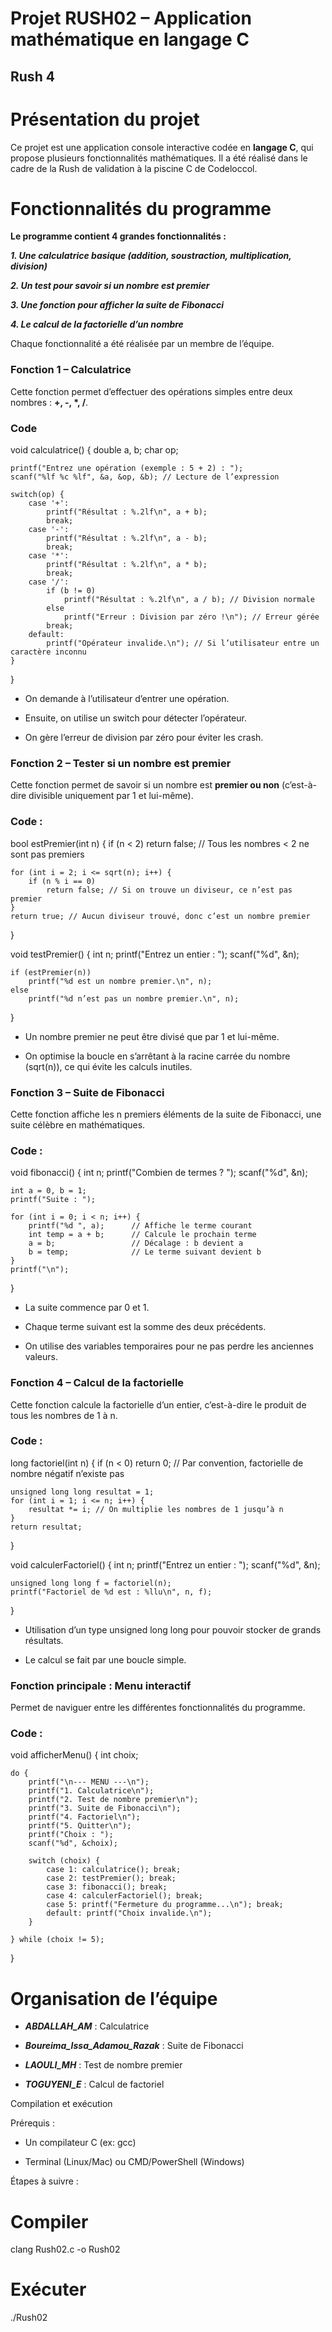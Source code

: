 # Projet RUSH02 – Application mathématique en langage C
## Rush 4
# Présentation du projet 
Ce projet est une application console interactive codée en  **langage C**, qui propose plusieurs fonctionnalités mathématiques. Il a été réalisé dans le cadre de la Rush de validation à la piscine C de Codeloccol.


# Fonctionnalités du programme

**Le programme contient 4 grandes fonctionnalités :**

***1. Une calculatrice basique (addition, soustraction, multiplication, division)***

***2. Un test pour savoir si un nombre est premier***

***3. Une fonction pour afficher la suite de Fibonacci***

***4. Le calcul de la factorielle d’un nombre***

Chaque fonctionnalité a été réalisée par un membre de l’équipe.

### Fonction 1 – Calculatrice

Cette fonction permet d’effectuer des opérations simples entre deux nombres : **+, -, *, /**.

### Code 
void calculatrice() {
    double a, b;
    char op;

    printf("Entrez une opération (exemple : 5 + 2) : ");
    scanf("%lf %c %lf", &a, &op, &b); // Lecture de l’expression

    switch(op) {
        case '+':
            printf("Résultat : %.2lf\n", a + b);
            break;
        case '-':
            printf("Résultat : %.2lf\n", a - b);
            break;
        case '*':
            printf("Résultat : %.2lf\n", a * b);
            break;
        case '/':
            if (b != 0)
                printf("Résultat : %.2lf\n", a / b); // Division normale
            else
                printf("Erreur : Division par zéro !\n"); // Erreur gérée
            break;
        default:
            printf("Opérateur invalide.\n"); // Si l’utilisateur entre un caractère inconnu
    }
}

- On demande à l’utilisateur d’entrer une opération.
  
- Ensuite, on utilise un switch pour détecter l’opérateur.
  
- On gère l’erreur de division par zéro pour éviter les crash.


### Fonction 2 – Tester si un nombre est premier

Cette fonction permet de savoir si un nombre est **premier ou non** (c’est-à-dire divisible uniquement par 1 et lui-même).

### Code :

bool estPremier(int n) {
    if (n < 2) return false; // Tous les nombres < 2 ne sont pas premiers

    for (int i = 2; i <= sqrt(n); i++) {
        if (n % i == 0)
            return false; // Si on trouve un diviseur, ce n’est pas premier
    }
    return true; // Aucun diviseur trouvé, donc c’est un nombre premier
}

void testPremier() {
    int n;
    printf("Entrez un entier : ");
    scanf("%d", &n);

    if (estPremier(n))
        printf("%d est un nombre premier.\n", n);
    else
        printf("%d n’est pas un nombre premier.\n", n);
}

- Un nombre premier ne peut être divisé que par 1 et lui-même.
  
-  On optimise la boucle en s’arrêtant à la racine carrée du nombre (sqrt(n)), ce qui évite les calculs inutiles.


### Fonction 3 – Suite de Fibonacci

Cette fonction affiche les n premiers éléments de la suite de Fibonacci, une suite célèbre en mathématiques.

### Code :

void fibonacci() {
    int n;
    printf("Combien de termes ? ");
    scanf("%d", &n);

    int a = 0, b = 1;
    printf("Suite : ");

    for (int i = 0; i < n; i++) {
        printf("%d ", a);      // Affiche le terme courant
        int temp = a + b;      // Calcule le prochain terme
        a = b;                 // Décalage : b devient a
        b = temp;              // Le terme suivant devient b
    }
    printf("\n");
}

- La suite commence par 0 et 1.
  
- Chaque terme suivant est la somme des deux précédents.
  
- On utilise des variables temporaires pour ne pas perdre les anciennes valeurs.


### Fonction 4 – Calcul de la factorielle

Cette fonction calcule la factorielle d’un entier, c’est-à-dire le produit de tous les nombres de 1 à n.

### Code :

long factoriel(int n) {
    if (n < 0) return 0; // Par convention, factorielle de nombre négatif n’existe pas

    unsigned long long resultat = 1;
    for (int i = 1; i <= n; i++) {
        resultat *= i; // On multiplie les nombres de 1 jusqu’à n
    }
    return resultat;
}

void calculerFactoriel() {
    int n;
    printf("Entrez un entier : ");
    scanf("%d", &n);

    unsigned long long f = factoriel(n);
    printf("Factoriel de %d est : %llu\n", n, f);
}

- Utilisation d’un type unsigned long long pour pouvoir stocker de grands résultats.
  
- Le calcul se fait par une boucle simple.

### Fonction principale : Menu interactif

Permet de naviguer entre les différentes fonctionnalités du programme.

### Code :

void afficherMenu() {
    int choix;

    do {
        printf("\n--- MENU ---\n");
        printf("1. Calculatrice\n");
        printf("2. Test de nombre premier\n");
        printf("3. Suite de Fibonacci\n");
        printf("4. Factoriel\n");
        printf("5. Quitter\n");
        printf("Choix : ");
        scanf("%d", &choix);

        switch (choix) {
            case 1: calculatrice(); break;
            case 2: testPremier(); break;
            case 3: fibonacci(); break;
            case 4: calculerFactoriel(); break;
            case 5: printf("Fermeture du programme...\n"); break;
            default: printf("Choix invalide.\n");
        }

    } while (choix != 5);
}


# Organisation de l’équipe

- ***ABDALLAH_AM*** : Calculatrice

- ***Boureima_Issa_Adamou_Razak*** : Suite de Fibonacci

- ***LAOULI_MH*** : Test de nombre premier

- ***TOGUYENI_E*** : Calcul de factoriel


Compilation et exécution

Prérequis :

- Un compilateur C (ex: gcc)

- Terminal (Linux/Mac) ou CMD/PowerShell (Windows)

Étapes à suivre :

# Compiler
clang Rush02.c -o Rush02

# Exécuter
./Rush02
